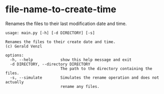 # file-name-to-create-time
Renames the files to their last modification date and time.

```shell
usage: main.py [-h] [-d DIRECTORY] [-s]

Renames the files to their create date and time.
(c) Gerald Venzl

options:
  -h, --help            show this help message and exit
  -d DIRECTORY, --directory DIRECTORY
                        The path to the directory containing the files.
  -s, --simulate        Simulates the rename operation and does not actually
                        rename any files.
```
